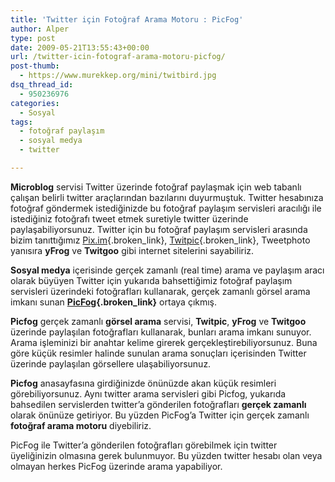 ```yaml
---
title: 'Twitter için Fotoğraf Arama Motoru : PicFog'
author: Alper
type: post
date: 2009-05-21T13:55:43+00:00
url: /twitter-icin-fotograf-arama-motoru-picfog/
post-thumb:
  - https://www.murekkep.org/mini/twitbird.jpg
dsq_thread_id:
  - 950236976
categories:
  - Sosyal
tags:
  - fotoğraf paylaşım
  - sosyal medya
  - twitter

---
```

**Microblog** servisi Twitter üzerinde fotoğraf paylaşmak için web tabanlı çalışan belirli twitter araçlarından bazılarını duyurmuştuk. Twitter hesabınıza fotoğraf göndermek istediğinizde bu fotoğraf paylaşım servisleri aracılığı ile istediğiniz fotoğrafı tweet etmek suretiyle twitter üzerinde paylaşabiliyorsunuz. Twitter için bu fotoğraf paylaşım servisleri arasında bizim tanıttığımız [Pix.im][1]{.broken_link}, [Twitpic][2]{.broken_link}, Tweetphoto yanısıra **yFrog** ve **Twitgoo** gibi internet sitelerini sayabiliriz. 

**Sosyal medya** içerisinde gerçek zamanlı (real time) arama ve paylaşım aracı olarak büyüyen Twitter için yukarıda bahsettiğimiz fotoğraf paylaşım servisleri üzerindeki fotoğrafları kullanarak, gerçek zamanlı görsel arama imkanı sunan **[PicFog][3]{.broken_link}** ortaya çıkmış. 

**Picfog** gerçek zamanlı **görsel arama** servisi, **Twitpic**, **yFrog** ve **Twitgoo** üzerinde paylaşılan fotoğrafları kullanarak, bunları arama imkanı sunuyor. Arama işleminizi bir anahtar kelime girerek gerçekleştirebiliyorsunuz. Buna göre küçük resimler halinde sunulan arama sonuçları içerisinden Twitter üzerinde paylaşılan görsellere ulaşabiliyorsunuz. 

**Picfog** anasayfasına girdiğinizde önünüzde akan küçük resimleri görebiliyorsunuz. Aynı twitter arama servisleri gibi Picfog, yukarıda bahsedilen servislerden twitter&#8217;a gönderilen fotoğrafları **gerçek zamanlı** olarak önünüze getiriyor. Bu yüzden PicFog&#8217;a Twitter için gerçek zamanlı **fotoğraf arama motoru** diyebiliriz. 

PicFog ile Twitter&#8217;a gönderilen fotoğrafları görebilmek için twitter üyeliğinizin olmasına gerek bulunmuyor. Bu yüzden twitter hesabı olan veya olmayan herkes PicFog üzerinde arama yapabiliyor.

 [1]: https://www.murekkep.org/twitterda-fotograf-paylasimi-pixim-2119
 [2]: https://www.murekkep.org/twitpic-ile-fotograflarinizi-twittera-gonderin-1894
 [3]: https://picfog.com/